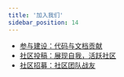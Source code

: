 ```yaml
---
title: '加入我们'
sidebar_position: 14
---
```


- [参与建设：代码与文档贡献](/docs/加入我们/参与建设：代码与文档贡献)
- [社区投稿：展现自我，活跃社区](/docs/加入我们/社区投稿：展现自我，活跃社区)
- [社区招募：社区团队战友](/docs/加入我们/社区招募：社区团队战友)